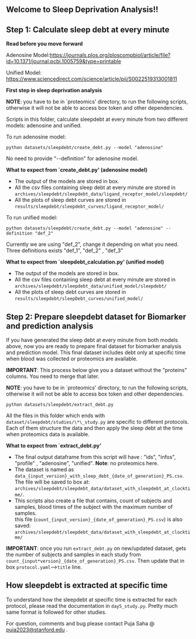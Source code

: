 ## Welcome to Sleep Deprivation Analysis!!

## Step 1: Calculate sleep debt at every minute

**Read before you move forward**

Adenosine Model:https://journals.plos.org/ploscompbiol/article/file?id=10.1371/journal.pcbi.1005759&type=printable

Unified Model: https://www.sciencedirect.com/science/article/pii/S0022519313001811

**First step in sleep deprivation analysis**

**NOTE**: you have to be in `proteomics' directory, to run the following scripts, otherwise it will not be able to access box token and other dependencies.

Scripts in this folder, calculate sleepdebt at every minute from two different models: adenosine and unified.

To run adenosine model:

```shell
python datasets/sleepdebt/create_debt.py --model "adenosine"
```

No need to provide "--definition" for adenosine model.

**What to expect from `create_debt.py' (adenosine model)**

- The output of the models are stored in box.
- All the csv files containing sleep debt at every minute are stored in
  `archives/sleepdebt/sleepdebt_data/ligand_receptor_model/sleepdebt/`
- All the plots of sleep debt curves are stored in
  `results/sleepdebt/sleepdebt_curves/ligand_receptor_model/`

To run unified model:

```shell
python datasets/sleepdebt/create_debt.py --model "adenosine" --definition "def_2"
```

Currently we are using "def_2", change it depending on what you need. Three definitions exists "def_1", "def_2" , "def_3"

**What to expect from `sleepdebt_calculation.py' (unified model)**

- The output of the models are stored in box.
- All the csv files containing sleep debt at every minute are stored in
  `archives/sleepdebt/sleepdebt_data/unified_model/sleepdebt/`
- All the plots of sleep debt curves are stored in
  `results/sleepdebt/sleepDebt_curves/unified_model/`

## Step 2: Prepare sleepdebt dataset for Biomarker and prediction analysis

If you have generated the sleep debt at every minute from both models above, now you are ready to prepare final dataset for biomarker analysis and prediction model. This final dataset includes debt only at specific time when blood was collected or proteomics are available.

**IMPORTANT**: This process below give you a dataset without the "proteins" columns. You need to merge that later.

**NOTE**: you have to be in `proteomics' directory, to run the following scripts, otherwise it will not be able to access box token and other dependencies.

```shell
python datasets/sleepdebt/extract_debt.py
```

All the files in this folder which ends with `dataset/sleepdebt/studies/\*\_study.py` are specific to different protocols.
Each of them structure the data and then apply the sleep debt at the time when proteomics data is available.

**What to expect from `extract_debt.py'**

- The final output dataframe from this script will have : "ids", "infos", "profile" , "adenosine", "unified". **Note**: no proteomics here.
- The dataset is named as `data_{input_version}_with_sleep_debt_{date_of_generation}_PS.csv`. The file will be saved to box at:
  `archives/sleepdebt/sleepdebt_data/dataset_with_sleepdebt_at_clocktime/`.
- This scripts also create a file that contains, count of subjects and samples, blood times of the subject with the maximum number of samples.  
  this file (`count_{input_version}_{date_of_generation}_PS.csv`) is also saved: `archives/sleepdebt/sleepdebt_data/dataset_with_sleepdebt_at_clocktime/`

**IMPORTANT**: once you run `extract_debt.py` on new/updated dataset,
gets the number of subjects and samples in each study from `count_{input*version}_{date_of_generation}_PS.csv`.
Then update that in box `protocol.yaml`-->`title` line.

## How sleepdebt is extracted at specific time

To understand how the sleepdebt at specific time is extracted for each protocol, please read the documentation in `day5_study.py`. Pretty much same format is followed for other studies.

For question, comments and bug please contact Puja Saha @ puja2023@stanford.edu .
